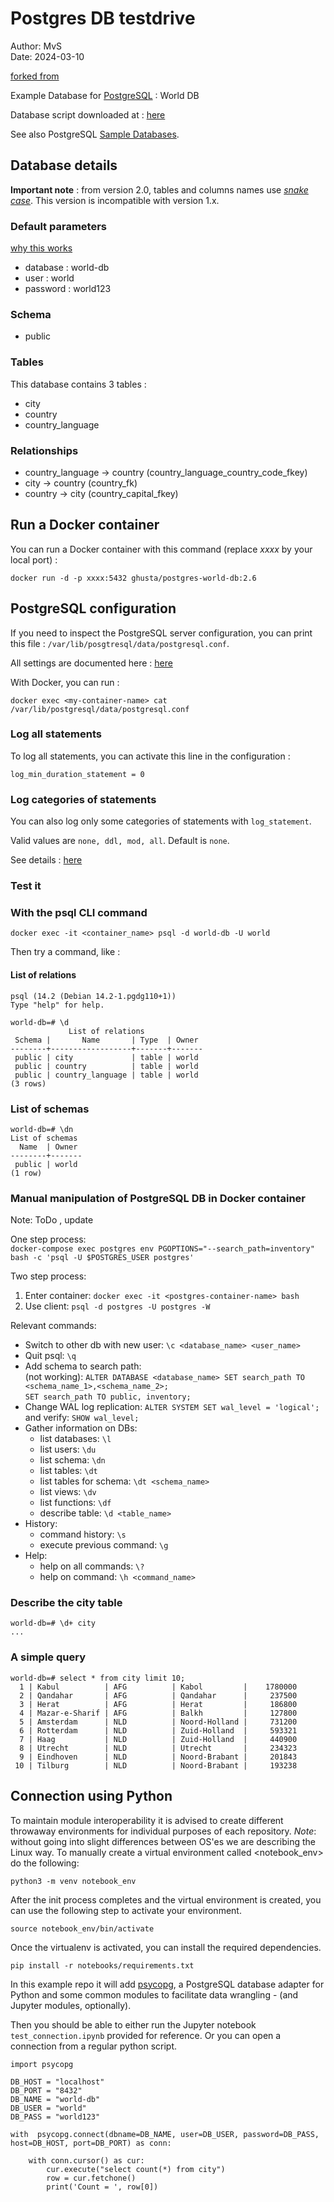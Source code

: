 # Postgres DB testdrive

Author: MvS  
Date: 2024-03-10  

[forked from](https://github.com/ghusta/docker-postgres-world-db)

Example Database for [PostgreSQL](https://www.postgresql.org/) : World DB

Database script downloaded at : [here](http://pgfoundry.org/frs/?group_id=1000150&release_id=366#world-world-1.0-title-content)

See also PostgreSQL [Sample Databases](https://wiki.postgresql.org/wiki/Sample_Databases).

## Database details

**Important note** : from version 2.0, tables and columns names use [_snake case_](https://en.wikipedia.org/wiki/Snake_case).
 This version is incompatible with version 1.x.

### Default parameters

[why this works](https://stackoverflow.com/questions/26598738/how-to-create-user-database-in-script-for-docker-postgres)

- database : world-db
- user : world
- password : world123

### Schema

- public

### Tables

This database contains 3 tables :

- city
- country
- country_language

### Relationships

- country_language -> country (country_language_country_code_fkey)
- city -> country (country_fk)
- country -> city (country_capital_fkey)

## Run a Docker container

You can run a Docker container with this command (replace _xxxx_ by your local port) :

`docker run -d -p xxxx:5432 ghusta/postgres-world-db:2.6`

## PostgreSQL configuration

If you need to inspect the PostgreSQL server configuration, you can print this file : `/var/lib/posgtresql/data/postgresql.conf`.

All settings are documented here : [here](https://www.postgresql.org/docs/current/runtime-config.html)

With Docker, you can run :

`docker exec <my-container-name> cat /var/lib/postgresql/data/postgresql.conf`

### Log all statements

To log all statements, you can activate this line in the configuration :

`log_min_duration_statement = 0`

### Log categories of statements

You can also log only some categories of statements with `log_statement`.

Valid values are `none, ddl, mod, all`. Default is `none`.

See details : [here](https://www.postgresql.org/docs/current/runtime-config-logging.html)

### Test it

### With the psql CLI command

`docker exec -it <container_name> psql -d world-db -U world`

Then try a command, like :

#### List of relations

``` [bash]
psql (14.2 (Debian 14.2-1.pgdg110+1))
Type "help" for help.

world-db=# \d
             List of relations
 Schema |       Name       | Type  | Owner
--------+------------------+-------+-------
 public | city             | table | world
 public | country          | table | world
 public | country_language | table | world
(3 rows)
```

### List of schemas

``` [bash]
world-db=# \dn
List of schemas
  Name  | Owner
--------+-------
 public | world
(1 row)
```

### Manual manipulation of PostgreSQL DB in Docker container

Note: ToDo , update

One step process:  
`docker-compose exec postgres env PGOPTIONS="--search_path=inventory" bash -c 'psql -U $POSTGRES_USER postgres'`

Two step process:  

1. Enter container: `docker exec -it <postgres-container-name> bash`
2. Use client: `psql -d postgres -U postgres -W`

Relevant commands:

- Switch to other db with new user: `\c <database_name> <user_name>`
- Quit psql: `\q`
- Add schema to search path:  
(not working): `ALTER DATABASE <database_name> SET search_path TO <schema_name_1>,<schema_name_2>;`  
`SET search_path TO public, inventory;`
- Change WAL log replication: `ALTER SYSTEM SET wal_level = 'logical';`  
and verify: `SHOW wal_level;`
- Gather information on DBs:
  - list databases: `\l`
  - list users: `\du`
  - list schema: `\dn`
  - list tables: `\dt`
  - list tables for schema: `\dt <schema_name>`
  - list views: `\dv`
  - list functions: `\df`
  - describe table: `\d <table_name>`
- History:
  - command history: `\s`
  - execute previous command: `\g`
- Help:
  - help on all commands: `\?`
  - help on command: `\h <command_name>`

### Describe the city table

``` [bash]
world-db=# \d+ city
...
```

### A simple query

``` [bash]
world-db=# select * from city limit 10;
  1 | Kabul          | AFG          | Kabol         |    1780000
  2 | Qandahar       | AFG          | Qandahar      |     237500
  3 | Herat          | AFG          | Herat         |     186800
  4 | Mazar-e-Sharif | AFG          | Balkh         |     127800
  5 | Amsterdam      | NLD          | Noord-Holland |     731200
  6 | Rotterdam      | NLD          | Zuid-Holland  |     593321
  7 | Haag           | NLD          | Zuid-Holland  |     440900
  8 | Utrecht        | NLD          | Utrecht       |     234323
  9 | Eindhoven      | NLD          | Noord-Brabant |     201843
 10 | Tilburg        | NLD          | Noord-Brabant |     193238
```

## Connection using Python

To maintain module interoperability it is advised to create different throwaway
environments for individual purposes of each repository.
*Note*: without going into slight differences between OS'es we are describing the Linux way.
To manually create a virtual environment called <notebook_env> do the following:  

```[bash]
python3 -m venv notebook_env
```

After the init process completes and the virtual environment is created, you can use the following
step to activate your environment.

```[bash]
source notebook_env/bin/activate
```

Once the virtualenv is activated, you can install the required dependencies.

```[bash]
pip install -r notebooks/requirements.txt
```

In this example repo it will add [psycopg](https://pypi.org/project/psycopg/), a PostgreSQL database
adapter for Python and some common modules to facilitate data wrangling  - (and Jupyter modules, optionally).

Then you should be able to either run the Jupyter notebook `test_connection.ipynb` provided for reference.
Or you can open a connection from a regular python script.

``` [python]
import psycopg

DB_HOST = "localhost"
DB_PORT = "8432"
DB_NAME = "world-db"
DB_USER = "world"
DB_PASS = "world123"

with  psycopg.connect(dbname=DB_NAME, user=DB_USER, password=DB_PASS, host=DB_HOST, port=DB_PORT) as conn:

    with conn.cursor() as cur:
        cur.execute("select count(*) from city")
        row = cur.fetchone()
        print('Count = ', row[0])
```
